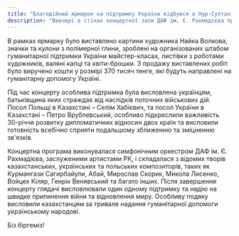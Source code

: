 ```yaml
---
title: "Благодійний ярмарок на підтримку України відбувся в Нур-Султані"
description: "Ввечері в стінах концертної зали ДАФ ім. Є. Рахмадієва проходив благодійний ярмарок на підтримку українського народу, який відбувся в рамках спільного концерту Посольства Республіки Польща та Посольства України з нагоди 30-річчя встановлення дипломатичних відносин."
---
```


В рамках ярмарку було виставлено картини художника Найка Волкова, значки та кулони з полімерної глини, зроблені на організованих штабом гуманитарної підтримки України майстер-класах, листівки з роботами художників, валяні капці та квіти-брошки. З продажу виставлених робіт було виручено кошти у розмірі 370 тисяч тенге, які будуть направлені на гуманітарну допомогу Україні.

Під час концерту особлива підтримка була висловлена українцям, батьківщина яких страждає від наслідків поточних військових дій. Посол Польщі в Казахстані – Селім Хабієвич,  та посол України в Казахстані – Петро Врублевський, особливо підкреслили важливість 30-річчя розвитку дипломатичних відносин двох країн та висловили готовність всебічно сприяти подальшому зближенню та зміцненню зв'язків.

Концертна програма виконувалася симфонічним оркестром ДАФ ім. Є. Рахмадієва, заслуженими артистами РК, і складалася з відомих творів казахстанських, українських та польських композиторів, таких як Курмангази Сагирбайули, Абай, Мирослав Скорик, Микола Лисенко, Войцех Кіляр, Генрік Венявський та багато інших.
Після завершення концерту глядачі висловлювали один одному підтримку та надію на швидке припинення війни та відновлення миру. Особливу подяку висловили казахстанцям за тривале надання гуманітарної допомоги українському народові.

Біз біргеміз!
